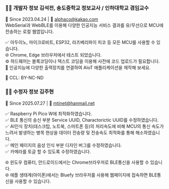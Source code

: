 ### 👨‍💻 개발자 정보 김석전, 송도중학교 정보교사 / 인하대학교 겸임교수  
📅 Since 2023.04.24 | 📧 alphaco@kakao.com  
WebSerial과 WebBLE를 이용해 다양한 인공지능 서비스 결과를 유/무선으로 MCU에 전송하는 로컬 웹앱입니다.  

✅ 아두이노, 마이크로비트, ESP32, 라즈베리파이 피코 등 모든 MCU를 사용할 수 있습니다.  
🌐 Chrome, Edge 브라우저에서 테스트 되었습니다.  
⚙️ 하드웨어는 블록코딩이나 텍스트 코딩을 이용해 사전에 코드 업로드가 필요합니다.  
🚀 인공지능에 다양한 출력장치를 연결하여 AIoT 애플리케이션을 제작해 보세요.  

📜 CCL: BY-NC-ND  


### 👨‍💻 수정자 정보 김주현  
📅 Since 2025.07.27 | 📧 mtinet@hanmail.net  

✅ Raspberry Pi Pico W에 최적화하였습니다.  
✅ BLE 통신의 송신 부분 Service UUID, Charactorictic UUID를 수정하였습니다.   
✅ AI인식 장치(데스크탑, 노트북, 스마트폰 등)의 처리속도에 비해 MCU의 통신 속도가 느려서 발생하는 병목 현상을 데이터 전송량 및 전송속도 최적화를 통해 해소하였습니다.  
✅ 메인 페이지의 음성 인식 부분 디자인 버그를 수정하였습니다.  
✅ 카메라를 토글 할 수 있도록 수정하였습니다.  

🌐 윈도우 컴퓨터, 안드로이드에서는 Chrome브라우저로 BLE통신을 사용할 수 있습니다.  
🌐 애플 생태계(아이폰)에서는 Bluefy 브라우저를 사용해 웹페이지에 접속하면 BLE통신을 사용할 수 있습니다.  
